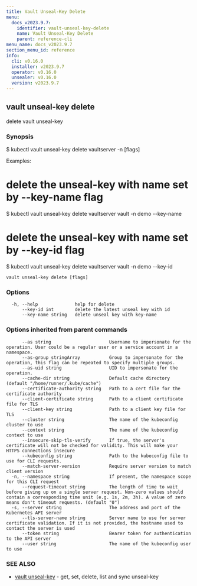 ```yaml
---
title: Vault Unseal-Key Delete
menu:
  docs_v2023.9.7:
    identifier: vault-unseal-key-delete
    name: Vault Unseal-Key Delete
    parent: reference-cli
menu_name: docs_v2023.9.7
section_menu_id: reference
info:
  cli: v0.16.0
  installer: v2023.9.7
  operator: v0.16.0
  unsealer: v0.16.0
  version: v2023.9.7
---
```


## vault unseal-key delete

delete vault unseal-key

### Synopsis


$ kubectl vault unseal-key delete vaultserver <name> -n <namespace> [flags]

Examples:
 # delete the unseal-key with name set by --key-name flag
 $ kubectl vault unseal-key delete vaultserver vault -n demo --key-name <name>

 # delete the unseal-key with name set by --key-id flag
 $ kubectl vault unseal-key delete vaultserver vault -n demo --key-id <id>


```
vault unseal-key delete [flags]
```

### Options

```
  -h, --help              help for delete
      --key-id int        delete the latest unseal key with id
      --key-name string   delete unseal key with key-name
```

### Options inherited from parent commands

```
      --as string                      Username to impersonate for the operation. User could be a regular user or a service account in a namespace.
      --as-group stringArray           Group to impersonate for the operation, this flag can be repeated to specify multiple groups.
      --as-uid string                  UID to impersonate for the operation.
      --cache-dir string               Default cache directory (default "/home/runner/.kube/cache")
      --certificate-authority string   Path to a cert file for the certificate authority
      --client-certificate string      Path to a client certificate file for TLS
      --client-key string              Path to a client key file for TLS
      --cluster string                 The name of the kubeconfig cluster to use
      --context string                 The name of the kubeconfig context to use
      --insecure-skip-tls-verify       If true, the server's certificate will not be checked for validity. This will make your HTTPS connections insecure
      --kubeconfig string              Path to the kubeconfig file to use for CLI requests.
      --match-server-version           Require server version to match client version
  -n, --namespace string               If present, the namespace scope for this CLI request
      --request-timeout string         The length of time to wait before giving up on a single server request. Non-zero values should contain a corresponding time unit (e.g. 1s, 2m, 3h). A value of zero means don't timeout requests. (default "0")
  -s, --server string                  The address and port of the Kubernetes API server
      --tls-server-name string         Server name to use for server certificate validation. If it is not provided, the hostname used to contact the server is used
      --token string                   Bearer token for authentication to the API server
      --user string                    The name of the kubeconfig user to use
```

### SEE ALSO

* [vault unseal-key](/docs/v2023.9.7/reference/cli/vault_unseal-key)	 - get, set, delete, list and sync unseal-key

